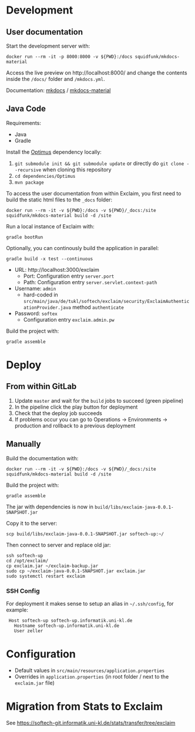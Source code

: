Development
===========

User documentation
------------------

Start the development server with:

    docker run --rm -it -p 8000:8000 -v ${PWD}:/docs squidfunk/mkdocs-material

Access the live preview on http://localhost:8000/ and change the contents inside the `/docs/` folder and `/mkdocs.yml`.

Documentation: [mkdocs](https://www.mkdocs.org/) / [mkdocs-material](https://squidfunk.github.io/mkdocs-material/)


Java Code
---------

Requirements:

 - Java
 - Gradle

Install the [Optimus](https://softech-git.informatik.uni-kl.de/ag/Optimus) dependency locally:

1. `git submodule init && git submodule update` or directly do `git clone --recursive` when cloning this repository
2. `cd dependencies/Optimus`
3. `mvn package`

To access the user documentation from within Exclaim, you first need to build the static html files to the `_docs` folder:

    docker run --rm -it -v ${PWD}:/docs -v ${PWD}/_docs:/site squidfunk/mkdocs-material build -d /site

Run a local instance of Exclaim with:

    gradle bootRun

Optionally, you can continously build the application in parallel:

    gradle build -x test --continuous

- URL: http://localhost:3000/exclaim
  - Port: Configuration entry `server.port`
  - Path: Configuration entry `server.servlet.context-path`
- Username: `admin`
  - hard-coded in `src/main/java/de/tukl/softech/exclaim/security/ExclaimAuthenticationProvider.java` method `authenticate`
- Password: `softex`
  - Configuration entry `exclaim.admin.pw`

Build the project with:

    gradle assemble


Deploy
======

From within GitLab
------------------

1. Update `master` and wait for the `build` jobs to succeed (green pipeline)
2. In the pipeline click the play button for deployment
3. Check that the deploy job succeeds
4. If problems occur you can go to Operations -> Environments -> production and rollback to a previous deployment


Manually
--------

Build the documentation with:

    docker run --rm -it -v ${PWD}:/docs -v ${PWD}/_docs:/site squidfunk/mkdocs-material build -d /site

Build the project with:

    gradle assemble

The jar with dependencies is now in `build/libs/exclaim-java-0.0.1-SNAPSHOT.jar`

Copy it to the server:

    scp build/libs/exclaim-java-0.0.1-SNAPSHOT.jar softech-up:~/

Then connect to server and replace old jar:

    ssh softech-up
    cd /opt/exclaim/
    cp exclaim.jar ~/exclaim-backup.jar
    sudo cp ~/exclaim-java-0.0.1-SNAPSHOT.jar exclaim.jar
    sudo systemctl restart exclaim
    
### SSH Config
    
 For deployment it makes sense to setup an alias in `~/.ssh/config`, for example:
 
     Host softech-up softech-up.informatik.uni-kl.de
       Hostname softech-up.informatik.uni-kl.de
       User zeller


Configuration
=============

- Default values in `src/main/resources/application.properties`
- Overrides in `application.properties` (in root folder / next to the `exclaim.jar` file)


Migration from Stats to Exclaim
===============================

See https://softech-git.informatik.uni-kl.de/stats/transfer/tree/exclaim
